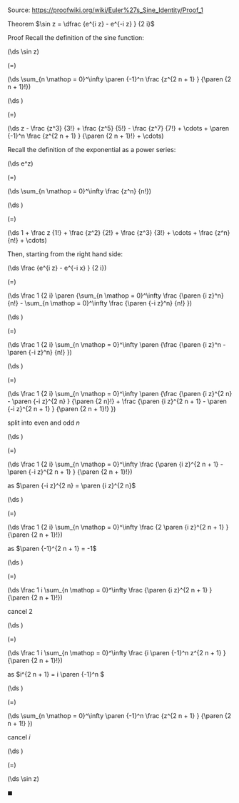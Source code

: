 # 

Source: https://proofwiki.org/wiki/Euler%27s_Sine_Identity/Proof_1

Theorem
$\sin z = \dfrac {e^{i z} - e^{-i z} } {2 i}$


Proof
Recall the definition of the sine function:














\(\ds \sin z\)

\(=\)







\(\ds \sum_{n \mathop = 0}^\infty \paren {-1}^n \frac {z^{2 n + 1} } {\paren {2 n + 1}!}\)




















\(\ds \)

\(=\)







\(\ds z - \frac {z^3} {3!} + \frac {z^5} {5!} - \frac {z^7} {7!} + \cdots + \paren {-1}^n \frac {z^{2 n + 1} } {\paren {2 n + 1}!} + \cdots\)










Recall the definition of the exponential as a power series:














\(\ds e^z\)

\(=\)







\(\ds \sum_{n \mathop = 0}^\infty \frac {z^n} {n!}\)




















\(\ds \)

\(=\)







\(\ds 1 + \frac z {1!} + \frac {z^2} {2!} + \frac {z^3} {3!} + \cdots + \frac {z^n} {n!} + \cdots\)










Then, starting from the right hand side:














\(\ds \frac {e^{i z} - e^{-i x} } {2 i}\)

\(=\)







\(\ds \frac 1 {2 i} \paren {\sum_{n \mathop = 0}^\infty \frac {\paren {i z}^n} {n!} - \sum_{n \mathop = 0}^\infty \frac {\paren {-i z}^n} {n!} }\)




















\(\ds \)

\(=\)







\(\ds \frac 1 {2 i} \sum_{n \mathop = 0}^\infty \paren {\frac {\paren {i z}^n - \paren {-i z}^n} {n!} }\)




















\(\ds \)

\(=\)







\(\ds \frac 1 {2 i} \sum_{n \mathop = 0}^\infty \paren {\frac {\paren {i z}^{2 n} - \paren {-i z}^{2 n} } {\paren {2 n}!} + \frac {\paren {i z}^{2 n + 1} - \paren {-i z}^{2 n + 1} } {\paren {2 n + 1}!} }\)





split into even and odd $n$














\(\ds \)

\(=\)







\(\ds \frac 1 {2 i} \sum_{n \mathop = 0}^\infty \frac {\paren {i z}^{2 n + 1} - \paren {-i z}^{2 n + 1} } {\paren {2 n + 1}!}\)





as $\paren {-i z}^{2 n} = \paren {i z}^{2 n}$














\(\ds \)

\(=\)







\(\ds \frac 1 {2 i} \sum_{n \mathop = 0}^\infty \frac {2 \paren {i z}^{2 n + 1} } {\paren {2 n + 1}!}\)





as $\paren {-1}^{2 n + 1} = -1$














\(\ds \)

\(=\)







\(\ds \frac 1 i \sum_{n \mathop = 0}^\infty \frac {\paren {i z}^{2 n + 1} } {\paren {2 n + 1}!}\)





cancel $2$














\(\ds \)

\(=\)







\(\ds \frac 1 i \sum_{n \mathop = 0}^\infty \frac {i \paren {-1}^n z^{2 n + 1} } {\paren {2 n + 1}!}\)





as $i^{2 n + 1} = i \paren {-1}^n $














\(\ds \)

\(=\)







\(\ds \sum_{n \mathop = 0}^\infty \paren {-1}^n \frac {z^{2 n + 1} } {\paren {2 n + 1!} }\)





cancel $i$














\(\ds \)

\(=\)







\(\ds \sin z\)









$\blacksquare$





